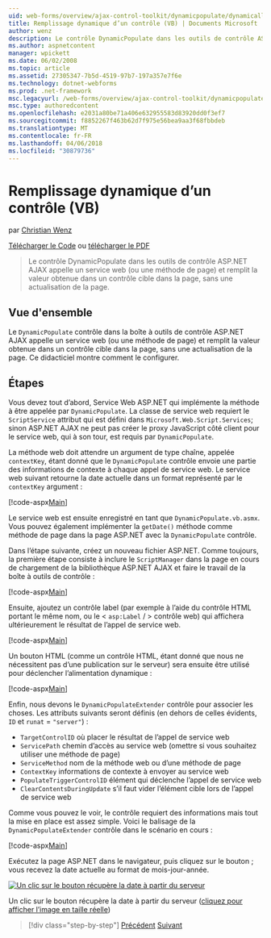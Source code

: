 ```yaml
---
uid: web-forms/overview/ajax-control-toolkit/dynamicpopulate/dynamically-populating-a-control-vb
title: Remplissage dynamique d’un contrôle (VB) | Documents Microsoft
author: wenz
description: Le contrôle DynamicPopulate dans les outils de contrôle ASP.NET AJAX appelle un service web (ou une méthode de page) et remplit la valeur obtenue dans un contrôle cible t...
ms.author: aspnetcontent
manager: wpickett
ms.date: 06/02/2008
ms.topic: article
ms.assetid: 27305347-7b5d-4519-97b7-197a357e7f6e
ms.technology: dotnet-webforms
ms.prod: .net-framework
msc.legacyurl: /web-forms/overview/ajax-control-toolkit/dynamicpopulate/dynamically-populating-a-control-vb
msc.type: authoredcontent
ms.openlocfilehash: e2031a80be71a406e632955583d83920dd0f3ef7
ms.sourcegitcommit: f8852267f463b62d7f975e56bea9aa3f68fbbdeb
ms.translationtype: MT
ms.contentlocale: fr-FR
ms.lasthandoff: 04/06/2018
ms.locfileid: "30879736"
---
```

<a name="dynamically-populating-a-control-vb"></a>Remplissage dynamique d’un contrôle (VB)
====================
par [Christian Wenz](https://github.com/wenz)

[Télécharger le Code](http://download.microsoft.com/download/d/8/f/d8f2f6f9-1b7c-46ad-9252-e1fc81bdea3e/dynamicpopulate0.vb.zip) ou [télécharger le PDF](http://download.microsoft.com/download/b/6/a/b6ae89ee-df69-4c87-9bfb-ad1eb2b23373/dynamicpopulate0VB.pdf)

> Le contrôle DynamicPopulate dans les outils de contrôle ASP.NET AJAX appelle un service web (ou une méthode de page) et remplit la valeur obtenue dans un contrôle cible dans la page, sans une actualisation de la page.


## <a name="overview"></a>Vue d'ensemble

Le `DynamicPopulate` contrôle dans la boîte à outils de contrôle ASP.NET AJAX appelle un service web (ou une méthode de page) et remplit la valeur obtenue dans un contrôle cible dans la page, sans une actualisation de la page. Ce didacticiel montre comment le configurer.

## <a name="steps"></a>Étapes

Vous devez tout d’abord, Service Web ASP.NET qui implémente la méthode à être appelée par `DynamicPopulate`. La classe de service web requiert le `ScriptService` attribut qui est défini dans `Microsoft.Web.Script.Services`; sinon ASP.NET AJAX ne peut pas créer le proxy JavaScript côté client pour le service web, qui à son tour, est requis par `DynamicPopulate`.

La méthode web doit attendre un argument de type chaîne, appelée `contextKey`, étant donné que le `DynamicPopulate` contrôle envoie une partie des informations de contexte à chaque appel de service web. Le service web suivant retourne la date actuelle dans un format représenté par le `contextKey` argument :

[!code-aspx[Main](dynamically-populating-a-control-vb/samples/sample1.aspx)]

Le service web est ensuite enregistré en tant que `DynamicPopulate.vb.asmx`. Vous pouvez également implémenter la `getDate()` méthode comme méthode de page dans la page ASP.NET avec la `DynamicPopulate` contrôle.

Dans l’étape suivante, créez un nouveau fichier ASP.NET. Comme toujours, la première étape consiste à inclure le `ScriptManager` dans la page en cours de chargement de la bibliothèque ASP.NET AJAX et faire le travail de la boîte à outils de contrôle :

[!code-aspx[Main](dynamically-populating-a-control-vb/samples/sample2.aspx)]

Ensuite, ajoutez un contrôle label (par exemple à l’aide du contrôle HTML portant le même nom, ou le &lt; `asp:Label`  / &gt; contrôle web) qui affichera ultérieurement le résultat de l’appel de service web.

[!code-aspx[Main](dynamically-populating-a-control-vb/samples/sample3.aspx)]

Un bouton HTML (comme un contrôle HTML, étant donné que nous ne nécessitent pas d’une publication sur le serveur) sera ensuite être utilisé pour déclencher l’alimentation dynamique :

[!code-aspx[Main](dynamically-populating-a-control-vb/samples/sample4.aspx)]

Enfin, nous devons le `DynamicPopulateExtender` contrôle pour associer les choses. Les attributs suivants seront définis (en dehors de celles évidents, `ID` et `runat` = `"server"`) :

- `TargetControlID` où placer le résultat de l’appel de service web
- `ServicePath` chemin d’accès au service web (omettre si vous souhaitez utiliser une méthode de page)
- `ServiceMethod` nom de la méthode web ou d’une méthode de page
- `ContextKey` informations de contexte à envoyer au service web
- `PopulateTriggerControlID` élément qui déclenche l’appel de service web
- `ClearContentsDuringUpdate` s’il faut vider l’élément cible lors de l’appel de service web

Comme vous pouvez le voir, le contrôle requiert des informations mais tout la mise en place est assez simple. Voici le balisage de la `DynamicPopulateExtender` contrôle dans le scénario en cours :

[!code-aspx[Main](dynamically-populating-a-control-vb/samples/sample5.aspx)]

Exécutez la page ASP.NET dans le navigateur, puis cliquez sur le bouton ; vous recevez la date actuelle au format de mois-jour-année.


[![Un clic sur le bouton récupère la date à partir du serveur](dynamically-populating-a-control-vb/_static/image2.png)](dynamically-populating-a-control-vb/_static/image1.png)

Un clic sur le bouton récupère la date à partir du serveur ([cliquez pour afficher l’image en taille réelle](dynamically-populating-a-control-vb/_static/image3.png))

> [!div class="step-by-step"]
> [Précédent](using-dynamicpopulate-with-a-user-control-and-javascript-cs.md)
> [Suivant](dynamically-populating-a-control-using-javascript-code-vb.md)
